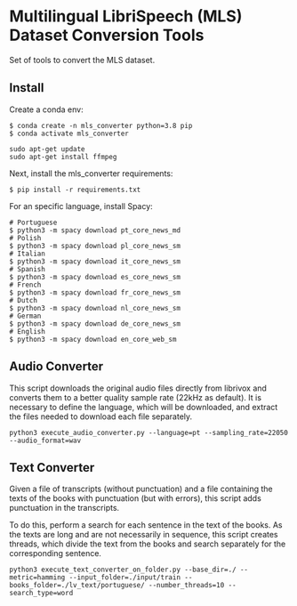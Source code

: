 # Multilingual LibriSpeech (MLS) Dataset Conversion Tools 

Set of tools to convert the MLS dataset. 

## Install

Create a conda env:
```
$ conda create -n mls_converter python=3.8 pip
$ conda activate mls_converter
```


```
sudo apt-get update
sudo apt-get install ffmpeg

```
Next, install the mls_converter requirements:

```
$ pip install -r requirements.txt
```

For an specific language, install Spacy:

```
# Portuguese
$ python3 -m spacy download pt_core_news_md
# Polish
$ python3 -m spacy download pl_core_news_sm
# Italian
$ python3 -m spacy download it_core_news_sm
# Spanish
$ python3 -m spacy download es_core_news_sm
# French
$ python3 -m spacy download fr_core_news_sm
# Dutch
$ python3 -m spacy download nl_core_news_sm
# German
$ python3 -m spacy download de_core_news_sm
# English
$ python3 -m spacy download en_core_web_sm
```

## Audio Converter

This script downloads the original audio files directly from librivox and converts them to a better quality sample rate (22kHz as default). It is necessary to define the language, which will be downloaded, and extract the files needed to download each file separately.

```
python3 execute_audio_converter.py --language=pt --sampling_rate=22050 --audio_format=wav
```

## Text Converter

Given a file of transcripts (without punctuation) and a file containing the texts of the books with punctuation (but with errors), this script adds punctuation in the transcripts. 

To do this, perform a search for each sentence in the text of the books. As the texts are long and are not necessarily in sequence, this script creates threads, which divide the text from the books and search separately for the corresponding sentence.

```
python3 execute_text_converter_on_folder.py --base_dir=./ --metric=hamming --input_folder=./input/train --books_folder=./lv_text/portuguese/ --number_threads=10 --search_type=word
```